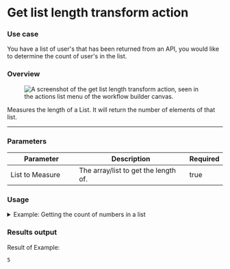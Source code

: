 # Get list length transform action

### Use case

You have a list of user's that has been returned from an API, you would like to determine the count of user's in the list.

### Overview

<figure><img src="../../../../.gitbook/assets/Screenshot 2025-04-18 at 2.59.32 PM.png" alt="A screenshot of the get list length transform action, seen in the actions list menu of the workflow builder canvas."><figcaption></figcaption></figure>

Measures the length of a List. It will return the number of elements of that list.

***

### Parameters

<table><thead><tr><th width="217">Parameter</th><th width="417.3333333333333">Description</th><th data-type="checkbox">Required</th></tr></thead><tbody><tr><td>List to Measure</td><td>The array/list to get the length of.</td><td>true</td></tr></tbody></table>

### Usage

<details>

<summary>Example: Getting the count of numbers in a list</summary>

Inputs:

**List to Measure:** `[1,2,3,4,5]`

</details>

### Results output

Result of Example:

```
5
```
